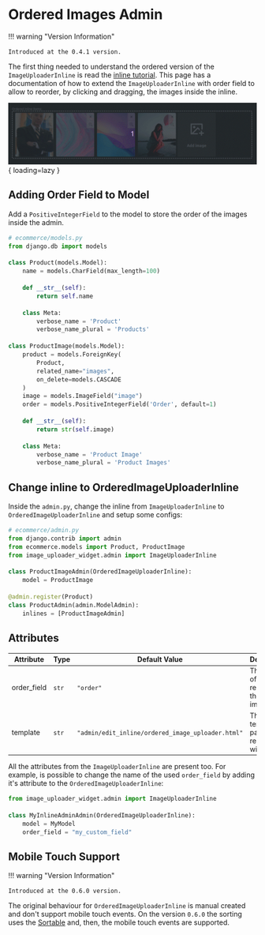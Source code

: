 # Ordered Images Admin

!!! warning "Version Information"

    Introduced at the 0.4.1 version.

The first thing needed to understand the ordered version of the `ImageUploaderInline` is read the [inline tutorial](./01-tutorial.md). This page has a documentation of how to extend the `ImageUploaderInline` with order field to allow to reorder, by clicking and dragging, the images inside the inline.

<div class="images-container" markdown="block">

![Behaviour of drag and drop reorder](./images/behaviour_reorder.gif){ loading=lazy }

</div>

## Adding Order Field to Model

Add a `PositiveIntegerField` to the model to store the order of the images inside the admin.

```python
# ecommerce/models.py
from django.db import models

class Product(models.Model):
    name = models.CharField(max_length=100)

    def __str__(self):
        return self.name

    class Meta:
        verbose_name = 'Product'
        verbose_name_plural = 'Products'

class ProductImage(models.Model):
    product = models.ForeignKey(
        Product,
        related_name="images",
        on_delete=models.CASCADE
    )
    image = models.ImageField("image")
    order = models.PositiveIntegerField('Order', default=1)

    def __str__(self):
        return str(self.image)

    class Meta:
        verbose_name = 'Product Image'
        verbose_name_plural = 'Product Images'
```

## Change inline to OrderedImageUploaderInline

Inside the `admin.py`, change the inline from `ImageUploaderInline` to `OrderedImageUploaderInline` and setup some configs:

```python
# ecommerce/admin.py
from django.contrib import admin
from ecommerce.models import Product, ProductImage
from image_uploader_widget.admin import ImageUploaderInline

class ProductImageAdmin(OrderedImageUploaderInline):
    model = ProductImage

@admin.register(Product)
class ProductAdmin(admin.ModelAdmin):
    inlines = [ProductImageAdmin]

```

## Attributes

| Attribute   | Type  | Default Value | Description                                                                 |
| ----------- | ----- | ------------- | --------------------------------------------------------------------------- |
| order_field | `str` | `"order"`     | The name of field that represents the order of images.                      |
| template    | `str` | `"admin/edit_inline/ordered_image_uploader.html"` | The template path to render the widget. |

All the attributes from the `ImageUploaderInline` are present too. For example, is possible to change the name of the used `order_field` by adding it's attribute to the `OrderedImageUploaderInline`:

```python
from image_uploader_widget.admin import ImageUploaderInline

class MyInlineAdminAdmin(OrderedImageUploaderInline):
    model = MyModel
    order_field = "my_custom_field"

```

## Mobile Touch Support

!!! warning "Version Information"

    Introduced at the 0.6.0 version.

The original behaviour for `OrderedImageUploaderInline` is manual created and don't support mobile touch events. On the version `0.6.0` the sorting uses the [Sortable](https://sortablejs.github.io/Sortable/) and, then, the mobile touch events are supported.
